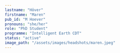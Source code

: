 ```yaml
---
lastname: "Höver"
firstname: "Maren"
pub_id: "M Hoever"
pronouns: "she/her"
role: "PhD Student"
programme: "Intelligent Earth CDT"
status: "active"
image_path: "/assets/images/headshots/maren.jpeg"
---
```

